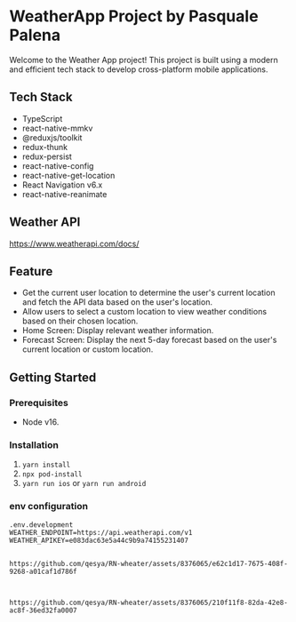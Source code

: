 # WeatherApp Project by Pasquale Palena

Welcome to the Weather App project! This project is built using a modern and efficient tech stack to develop cross-platform mobile applications.

## Tech Stack

- TypeScript
- react-native-mmkv
- @reduxjs/toolkit
- redux-thunk
- redux-persist
- react-native-config
- react-native-get-location
- React Navigation v6.x
- react-native-reanimate

## Weather API
https://www.weatherapi.com/docs/

## Feature

- Get the current user location to determine the user's current location and fetch the API data based on the user's location.
- Allow users to select a custom location to view weather conditions based on their chosen location.
- Home Screen: Display relevant weather information.
- Forecast Screen: Display the next 5-day forecast based on the user's current location or custom location.

## Getting Started

### Prerequisites

- Node v16.

### Installation

1. `yarn install`
2. `npx pod-install`
3. `yarn run ios` or `yarn run android`

### env configuration
```
.env.development
WEATHER_ENDPOINT=https://api.weatherapi.com/v1
WEATHER_APIKEY=e083dac63e5a44c9b9a74155231407


https://github.com/qesya/RN-wheater/assets/8376065/e62c1d17-7675-408f-9268-a01caf1d786f



https://github.com/qesya/RN-wheater/assets/8376065/210f11f8-82da-42e8-ac8f-36ed32fa0007





```


